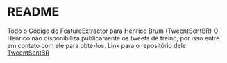 # README #

Todo o Código do FeatureExtractor para Henrico Brum (TweentSentBR) 
O Henrico não disponibiliza publicamente os tweets de treino, por isso entre em contato com ele para obte-los.
Link para o repositório dele [TweentSentBR](https://bitbucket.org/HBrum/tweetsentbr/src/master)

